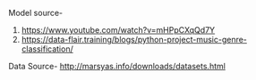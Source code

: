 
Model source-
1. https://www.youtube.com/watch?v=mHPpCXqQd7Y
2. https://data-flair.training/blogs/python-project-music-genre-classification/

Data Source-
http://marsyas.info/downloads/datasets.html
